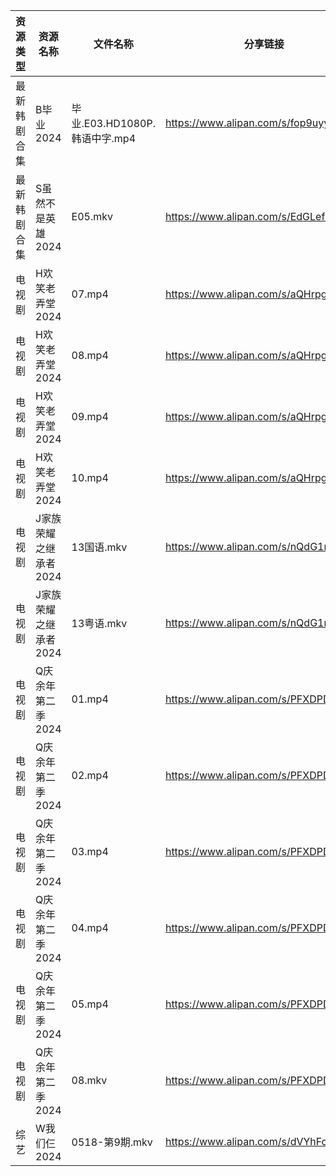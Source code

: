 | 资源类型   | 资源名称          | 文件名称                    | 分享链接                                 | 更新时间                |
| ------ | ------------- | ----------------------- | ------------------------------------ | ------------------- |
| 最新韩剧合集 | B毕业2024       | 毕业.E03.HD1080P.韩语中字.mp4 | https://www.alipan.com/s/fop9uyywL8B | 2024-05-19 00:05:18 |
| 最新韩剧合集 | S虽然不是英雄2024   | E05.mkv                 | https://www.alipan.com/s/EdGLefHeWvz | 2024-05-19 00:10:02 |
| 电视剧    | H欢笑老弄堂2024    | 07.mp4                  | https://www.alipan.com/s/aQHrpgJiHnZ | 2024-05-19 00:06:06 |
| 电视剧    | H欢笑老弄堂2024    | 08.mp4                  | https://www.alipan.com/s/aQHrpgJiHnZ | 2024-05-19 00:06:06 |
| 电视剧    | H欢笑老弄堂2024    | 09.mp4                  | https://www.alipan.com/s/aQHrpgJiHnZ | 2024-05-19 00:06:06 |
| 电视剧    | H欢笑老弄堂2024    | 10.mp4                  | https://www.alipan.com/s/aQHrpgJiHnZ | 2024-05-19 00:06:05 |
| 电视剧    | J家族荣耀之继承者2024 | 13国语.mkv                | https://www.alipan.com/s/nQdG1mVtEPN | 2024-05-19 14:08:56 |
| 电视剧    | J家族荣耀之继承者2024 | 13粤语.mkv                | https://www.alipan.com/s/nQdG1mVtEPN | 2024-05-19 14:08:55 |
| 电视剧    | Q庆余年第二季2024   | 01.mp4                  | https://www.alipan.com/s/PFXDPDVdpwb | 2024-05-19 07:06:08 |
| 电视剧    | Q庆余年第二季2024   | 02.mp4                  | https://www.alipan.com/s/PFXDPDVdpwb | 2024-05-19 07:06:08 |
| 电视剧    | Q庆余年第二季2024   | 03.mp4                  | https://www.alipan.com/s/PFXDPDVdpwb | 2024-05-19 07:06:07 |
| 电视剧    | Q庆余年第二季2024   | 04.mp4                  | https://www.alipan.com/s/PFXDPDVdpwb | 2024-05-19 07:06:07 |
| 电视剧    | Q庆余年第二季2024   | 05.mp4                  | https://www.alipan.com/s/PFXDPDVdpwb | 2024-05-19 07:06:07 |
| 电视剧    | Q庆余年第二季2024   | 08.mkv                  | https://www.alipan.com/s/PFXDPDVdpwb | 2024-05-19 07:06:06 |
| 综艺     | W我们仨2024      | 0518-第9期.mkv            | https://www.alipan.com/s/dVYhFcy3TMz | 2024-05-19 00:15:38 |
